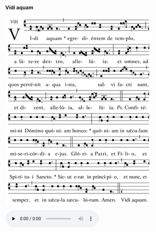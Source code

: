 ### Vidi aquam

![](images/vidi-aquam.jpg)

<audio src="https://storage.googleapis.com/kyriale/5042-vidi-aquam-gregorian-chant-free-audio-recording.mp3" preload="none" controls="controls"></audio>
